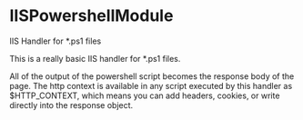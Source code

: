 # IISPowershellModule
IIS Handler for *.ps1 files

This is a really basic IIS handler for *.ps1 files.

All of the output of the powershell script becomes the response body of the page. 
The http context is available in any script executed by this handler as $HTTP_CONTEXT,
which means you can add headers, cookies, or write directly into the response object.
